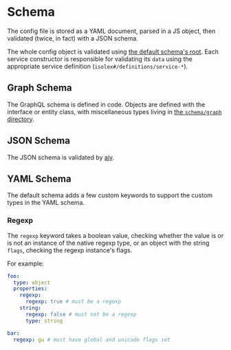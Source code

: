 # Schema

The config file is stored as a YAML document, parsed in a JS object, then validated (twice, in fact) with a JSON schema.

The whole config object is validated using [the default schema's root](../isolex.yml#L737). Each service constructor is
responsible for validating its `data` using the appropriate service definition (`isolex#/definitions/service-*`).

## Graph Schema

The GraphQL schema is defined in code. Objects are defined with the interface or entity class, with miscellaneous types
living in [the `schema/graph` directory](../../src/schema/graph).

## JSON Schema

The JSON schema is validated by [ajv](https://ajv.js.org/).

## YAML Schema

The default schema adds a few custom keywords to support the custom types in the YAML schema.

### Regexp

The `regexp` keyword takes a boolean value, checking whether the value is or is not an instance of the native regexp
type, or an object with the string `flags`, checking the regexp instance's flags.

For example:

```yaml
foo:
  type: object
  properties:
    regexp:
      regexp: true # must be a regexp
    string:
      regexp: false # must not be a regexp
      type: string

bar:
  regexp: gu # must have global and unicode flags set
```
